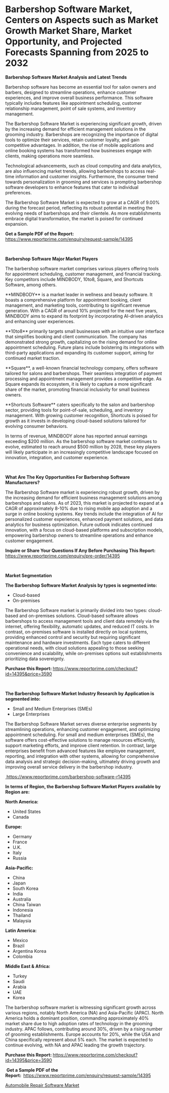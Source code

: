 <p><h1>Barbershop Software Market, Centers on Aspects such as Market Growth Market Share, Market Opportunity, and Projected Forecasts Spanning from 2025 to 2032</h1></p><p><strong>Barbershop Software Market Analysis and Latest Trends</strong></p>
<p><p>Barbershop software has become an essential tool for salon owners and barbers, designed to streamline operations, enhance customer experiences, and improve overall business performance. This software typically includes features like appointment scheduling, customer relationship management, point of sale systems, and inventory management.</p><p>The Barbershop Software Market is experiencing significant growth, driven by the increasing demand for efficient management solutions in the grooming industry. Barbershops are recognizing the importance of digital tools to optimize their services, retain customer loyalty, and gain competitive advantages. In addition, the rise of mobile applications and online booking systems has transformed how businesses engage with clients, making operations more seamless.</p><p>Technological advancements, such as cloud computing and data analytics, are also influencing market trends, allowing barbershops to access real-time information and customer insights. Furthermore, the consumer trend towards personalization in grooming and services is prompting barbershop software developers to enhance features that cater to individual preferences.</p><p>The Barbershop Software Market is expected to grow at a CAGR of 9.00% during the forecast period, reflecting its robust potential in meeting the evolving needs of barbershops and their clientele. As more establishments embrace digital transformation, the market is poised for continued expansion.</p></p>
<p><strong>Get a Sample PDF of the Report:&nbsp;</strong> <a href="https://www.reportprime.com/enquiry/request-sample/14395?utm_campaign=3050&utm_medium=2&utm_source=Github&utm_content=ia&utm_term=20032025&utm_id=barbershop-software">https://www.reportprime.com/enquiry/request-sample/14395</a></p>
<p>&nbsp;</p>
<p><strong>Barbershop Software Major Market Players</strong></p>
<p><p>The barbershop software market comprises various players offering tools for appointment scheduling, customer management, and financial tracking. Key competitors include MINDBODY, 10to8, Square, and Shortcuts Software, among others.</p><p>**MINDBODY** is a market leader in wellness and beauty software. It boasts a comprehensive platform for appointment booking, client management, and marketing tools, contributing to significant revenue generation. With a CAGR of around 10% projected for the next five years, MINDBODY aims to expand its footprint by incorporating AI-driven analytics and enhancing user experiences.</p><p>**10to8** primarily targets small businesses with an intuitive user interface that simplifies booking and client communication. The company has demonstrated strong growth, capitalizing on the rising demand for online appointment scheduling. Future plans include bolstering its integrations with third-party applications and expanding its customer support, aiming for continued market traction.</p><p>**Square**, a well-known financial technology company, offers software tailored for salons and barbershops. Their seamless integration of payment processing and appointment management provides a competitive edge. As Square expands its ecosystem, it is likely to capture a more significant share of the market, promoting financial inclusivity for small business owners.</p><p>**Shortcuts Software** caters specifically to the salon and barbershop sector, providing tools for point-of-sale, scheduling, and inventory management. With growing customer recognition, Shortcuts is poised for growth as it invests in developing cloud-based solutions tailored for evolving consumer behaviors.</p><p>In terms of revenue, MINDBODY alone has reported annual earnings exceeding $200 million. As the barbershop software market continues to evolve, estimated to reach around $500 million by 2028, these key players will likely participate in an increasingly competitive landscape focused on innovation, integration, and customer experience.</p></p>
<p>&nbsp;</p>
<p><strong>What Are The Key Opportunities For Barbershop Software Manufacturers?</strong></p>
<p><p>The Barbershop Software market is experiencing robust growth, driven by the increasing demand for efficient business management solutions among barbershops and salons. As of 2023, this market is projected to expand at a CAGR of approximately 8-10% due to rising mobile app adoption and a surge in online booking systems. Key trends include the integration of AI for personalized customer experiences, enhanced payment solutions, and data analytics for business optimization. Future outlook indicates continued innovation, with a focus on cloud-based platforms and subscription models, empowering barbershop owners to streamline operations and enhance customer engagement.</p></p>
<p><strong>Inquire or Share Your Questions If Any Before Purchasing This Report:</strong> <a href="https://www.reportprime.com/enquiry/pre-order/14395?utm_campaign=3050&utm_medium=2&utm_source=Github&utm_content=ia&utm_term=20032025&utm_id=barbershop-software">https://www.reportprime.com/enquiry/pre-order/14395</a></p>
<p>&nbsp;</p>
<p><strong>Market Segmentation</strong></p>
<p><strong>The Barbershop Software Market Analysis by types is segmented into:</strong></p>
<p><ul><li>Cloud-based</li><li>On-premises</li></ul></p>
<p><p>The Barbershop Software market is primarily divided into two types: cloud-based and on-premises solutions. Cloud-based software allows barbershops to access management tools and client data remotely via the internet, offering flexibility, automatic updates, and reduced IT costs. In contrast, on-premises software is installed directly on local systems, providing enhanced control and security but requiring significant maintenance and hardware investments. Each type caters to different operational needs, with cloud solutions appealing to those seeking convenience and scalability, while on-premises options suit establishments prioritizing data sovereignty.</p></p>
<p><strong>Purchase this Report:&nbsp;</strong><a href="https://www.reportprime.com/checkout?id=14395&price=3590&utm_campaign=3050&utm_medium=2&utm_source=Github&utm_content=ia&utm_term=20032025&utm_id=barbershop-software">https://www.reportprime.com/checkout?id=14395&price=3590</a></p>
<p>&nbsp;</p>
<p><strong>The Barbershop Software Market Industry Research by Application is segmented into:</strong></p>
<p><ul><li>Small and Medium Enterprises (SMEs)</li><li>Large Enterprises</li></ul></p>
<p><p>The Barbershop Software Market serves diverse enterprise segments by streamlining operations, enhancing customer engagement, and optimizing appointment scheduling. For small and medium enterprises (SMEs), the software offers cost-effective solutions to manage resources efficiently, support marketing efforts, and improve client retention. In contrast, large enterprises benefit from advanced features like employee management, reporting, and integration with other systems, allowing for comprehensive data analysis and strategic decision-making, ultimately driving growth and improving overall service delivery in the barbershop industry.</p></p>
<p><a href="https://www.reportprime.com/barbershop-software-r14395?utm_campaign=3050&utm_medium=2&utm_source=Github&utm_content=ia&utm_term=20032025&utm_id=barbershop-software">&nbsp;https://www.reportprime.com/barbershop-software-r14395</a></p>
<p><strong>In terms of Region, the Barbershop Software Market Players available by Region are:</strong></p>
<p>
    <p> <strong> North America: </strong>
        <ul>
            <li>United States</li>
            <li>Canada</li>
        </ul>
        </p> 
    <p> <strong> Europe: </strong>
        <ul>
            <li>Germany</li>
            <li>France</li>
            <li>U.K.</li>
            <li>Italy</li>
            <li>Russia</li>
        </ul>
        </p> 
    <p> <strong> Asia-Pacific: </strong>
        <ul>
            <li>China</li>
            <li>Japan</li>
            <li>South Korea</li>
            <li>India</li>
            <li>Australia</li>
            <li>China Taiwan</li>
            <li>Indonesia</li>
            <li>Thailand</li>
            <li>Malaysia</li>
        </ul>
        </p> 
    <p> <strong> Latin America: </strong>
        <ul>
            <li>Mexico</li>
            <li>Brazil</li>
            <li>Argentina Korea</li>
            <li>Colombia</li>
        </ul>
        </p> 
    <p> <strong> Middle East & Africa: </strong>
        <ul>
            <li>Turkey</li>
            <li>Saudi</li>
            <li>Arabia</li>
            <li>UAE</li>
            <li>Korea</li>
        </ul>
    </p>
    </p>
<p><p>The barbershop software market is witnessing significant growth across various regions, notably North America (NA) and Asia-Pacific (APAC). North America holds a dominant position, commanding approximately 40% market share due to high adoption rates of technology in the grooming industry. APAC follows, contributing around 30%, driven by a rising number of grooming establishments. Europe accounts for 20%, while the USA and China specifically represent about 5% each. The market is expected to continue evolving, with NA and APAC leading the growth trajectory.</p></p>
<p><strong>Purchase this Report: </strong><a href="https://www.reportprime.com/checkout?id=14395&price=3590&utm_campaign=3050&utm_medium=2&utm_source=Github&utm_content=ia&utm_term=20032025&utm_id=barbershop-software">https://www.reportprime.com/checkout?id=14395&price=3590</a></p>
<p>&nbsp;<strong>Get a Sample PDF of the Report:&nbsp;&nbsp;</strong><a href="https://www.reportprime.com/enquiry/request-sample/14395?utm_campaign=3050&utm_medium=2&utm_source=Github&utm_content=ia&utm_term=20032025&utm_id=barbershop-software">https://www.reportprime.com/enquiry/request-sample/14395</a></p>
<p><strong></strong></p>
<p><p><a href="https://github.com/nibbsmantji/Market-Research-Report-List-1/blob/main/automobile-repair-software-market.md?utm_campaign=3050&utm_medium=2&utm_source=Github&utm_content=ia&utm_term=20032025&utm_id=barbershop-software">Automobile Repair Software Market</a></p></p>